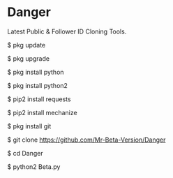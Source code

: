# Danger
Latest Public &amp; Follower ID Cloning Tools.

$ pkg update

$ pkg upgrade

$ pkg install python

$ pkg install python2

$ pip2 install requests

$ pip2 install mechanize

$ pkg install git

$ git clone https://github.com/Mr-Beta-Version/Danger

$ cd Danger

$ python2 Beta.py
